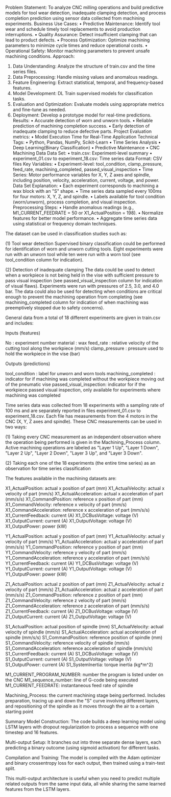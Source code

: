 Problem Statement:
To analyze CNC milling operations and build predictive models for tool wear detection,
inadequate clamping detection, and process completion prediction using sensor data collected from machining experiments.
Business Use Cases:
•	Predictive Maintenance: Identify tool wear and schedule timely tool replacements to avoid production interruptions.
•	Quality Assurance: Detect insufficient clamping that can lead to product defects.
•	Process Optimization: Optimize machining parameters to minimize cycle times and reduce operational costs.
•	Operational Safety: Monitor machining parameters to prevent unsafe machining conditions.
Approach:
1.	Data Understanding: Analyze the structure of train.csv and the time series files.
2.	Data Preprocessing: Handle missing values and anomalous readings.
3.	Feature Engineering: Extract statistical, temporal, and frequency-based features.
4.	Model Development: DL Train supervised models for classification tasks.
5.	Evaluation and Optimization: Evaluate models using appropriate metrics and fine-tune as needed.
6.	Deployment: Develop a prototype model for real-time predictions.
Results: 
•	Accurate detection of worn and unworn tools.
•	Reliable prediction of machining completion success.
•	Early detection of inadequate clamping to reduce defective parts.
Project Evaluation metrics:
•	Model Execution Time for Real-Time Application
Technical Tags:
•	Python, Pandas, NumPy, Scikit-Learn
•	Time Series Analysis
•	Deep Learning(Binary Classification)
•	Predictive Maintenance
•	CNC Machining Data
Data Set:
•	train.csv: Experiment-level summary
•	experiment_01.csv to experiment_18.csv: Time series data
Format: CSV files
Key Variables:
•	Experiment-level: tool_condition, clamp_pressure, feed_rate, machining_completed, passed_visual_inspection
•	Time Series: Motor performance variables for X, Y, Z axes and spindle, including position, velocity, acceleration, current, voltage, and power.
Data Set Explanation:
•	Each experiment corresponds to machining a wax block with an "S" shape.
•	Time series data sampled every 100ms for four motors: X, Y, Z, and spindle.
•	Labels available for tool condition (worn/unworn), process completion, and visual inspection.
Preprocessing Steps:
•	Handle anomalous readings (e.g., M1_CURRENT_FEEDRATE = 50 or X1_ActualPosition = 198).
•	Normalize features for better model performance.
•	Aggregate time series data using statistical or frequency domain techniques.

The dataset can be used in classification studies such as:

(1) Tool wear detection
Supervised binary classification could be performed for identification of worn and unworn cutting tools. Eight experiments were run with an unworn tool while ten were run with a worn tool (see tool_condition column for indication).

(2) Detection of inadequate clamping
The data could be used to detect when a workpiece is not being held in the vise with sufficient pressure to pass visual inspection (see passed_visual_inspection column for indication of visual flaws). Experiments were run with pressures of 2.5, 3.0, and 4.0 bar. The data could also be used for detecting when conditions are critical enough to prevent the machining operation from completing (see machining_completed column for indication of when machining was preemptively stopped due to safety concerns).


General data from a total of 18 different experiments are given in train.csv and includes:

Inputs (features)

No : experiment number
material : wax
feed_rate : relative velocity of the cutting tool along the workpiece (mm/s)
clamp_pressure : pressure used to hold the workpiece in the vise (bar)

Outputs (predictions)

tool_condition : label for unworn and worn tools
machining_completed : indicator for if machining was completed without the workpiece moving out of the pneumatic vise
passed_visual_inspection: indicator for if the workpiece passed visual inspection, only available for experiments where machining was completed


Time series data was collected from 18 experiments with a sampling rate of 100 ms and are separately reported in files experiment_01.csv to experiment_18.csv. Each file has measurements from the 4 motors in the CNC (X, Y, Z axes and spindle). These CNC measurements can be used in two ways:

(1) Taking every CNC measurement as an independent observation where the operation being performed is given in the Machining_Process column. Active machining operations are labeled as "Layer 1 Up", "Layer 1 Down", "Layer 2 Up", "Layer 2 Down", "Layer 3 Up", and "Layer 3 Down". 

(2) Taking each one of the 18 experiments (the entire time series) as an observation for time series classification


The features available in the machining datasets are:

X1_ActualPosition: actual x position of part (mm)
X1_ActualVelocity: actual x velocity of part (mm/s)
X1_ActualAcceleration: actual x acceleration of part (mm/s/s)
X1_CommandPosition: reference x position of part (mm)
X1_CommandVelocity: reference x velocity of part (mm/s)
X1_CommandAcceleration: reference x acceleration of part (mm/s/s)
X1_CurrentFeedback: current (A)
X1_DCBusVoltage: voltage (V)
X1_OutputCurrent: current (A)
X1_OutputVoltage: voltage (V)
X1_OutputPower: power (kW)

Y1_ActualPosition: actual y position of part (mm)
Y1_ActualVelocity: actual y velocity of part (mm/s)
Y1_ActualAcceleration: actual y acceleration of part (mm/s/s)
Y1_CommandPosition: reference y position of part (mm)
Y1_CommandVelocity: reference y velocity of part (mm/s)
Y1_CommandAcceleration: reference y acceleration of part (mm/s/s)
Y1_CurrentFeedback: current (A)
Y1_DCBusVoltage: voltage (V)
Y1_OutputCurrent: current (A)
Y1_OutputVoltage: voltage (V)
Y1_OutputPower: power (kW)

Z1_ActualPosition: actual z position of part (mm)
Z1_ActualVelocity: actual z velocity of part (mm/s)
Z1_ActualAcceleration: actual z acceleration of part (mm/s/s)
Z1_CommandPosition: reference z position of part (mm)
Z1_CommandVelocity: reference z velocity of part (mm/s)
Z1_CommandAcceleration: reference z acceleration of part (mm/s/s)
Z1_CurrentFeedback: current (A)
Z1_DCBusVoltage: voltage (V)
Z1_OutputCurrent: current (A)
Z1_OutputVoltage: voltage (V)

S1_ActualPosition: actual position of spindle (mm)
S1_ActualVelocity: actual velocity of spindle (mm/s)
S1_ActualAcceleration: actual acceleration of spindle (mm/s/s)
S1_CommandPosition: reference position of spindle (mm)
S1_CommandVelocity: reference velocity of spindle (mm/s)
S1_CommandAcceleration: reference acceleration of spindle (mm/s/s)
S1_CurrentFeedback: current (A)
S1_DCBusVoltage: voltage (V)
S1_OutputCurrent: current (A)
S1_OutputVoltage: voltage (V)
S1_OutputPower: current (A)
S1_SystemInertia: torque inertia (kg*m^2)

M1_CURRENT_PROGRAM_NUMBER: number the program is listed under on the CNC
M1_sequence_number: line of G-code being executed
M1_CURRENT_FEEDRATE: instantaneous feed rate of spindle

Machining_Process: the current machining stage being performed. Includes preparation, tracing up  and down the "S" curve involving different layers, 
and repositioning of the spindle as it moves through the air to a certain starting point

Summary
Model Construction:
The code builds a deep learning model using LSTM layers with dropout regularization to process a sequence with one timestep and 16 features.

Multi-output Setup:
It branches out into three separate dense layers, each predicting a binary outcome (using sigmoid activation) for different tasks.

Compilation and Training:
The model is compiled with the Adam optimizer and binary crossentropy loss for each output, then trained using a train-test split.

This multi-output architecture is useful when you need to predict multiple related outputs from the same input data, all while sharing the same learned features from the LSTM layers.
